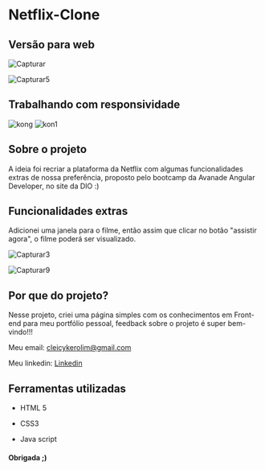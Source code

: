 # Netflix-Clone

## Versão para web

![Capturar](https://user-images.githubusercontent.com/53884397/113207273-cd05af80-9246-11eb-952c-959f3631527c.JPG)

![Capturar5](https://user-images.githubusercontent.com/53884397/113211656-23c1b800-924c-11eb-8cd2-059d565132e7.JPG)


## Trabalhando com responsividade

![kong](https://user-images.githubusercontent.com/53884397/113227546-4dd5a300-9269-11eb-89e7-e3dab665bcd4.JPG) 
![kon1](https://user-images.githubusercontent.com/53884397/113228213-ba9d6d00-926a-11eb-9cc3-fe2ee9d91ef8.JPG)

## Sobre o projeto

A ideia foi recriar a plataforma da Netflix com algumas funcionalidades extras de nossa preferência, proposto pelo bootcamp da Avanade Angular Developer, no site da DIO :)

## Funcionalidades extras

Adicionei uma janela para o filme, então assim que clicar no botão "assistir agora", o filme poderá ser visualizado.

![Capturar3](https://user-images.githubusercontent.com/53884397/113211479-e2c9a380-924b-11eb-9e75-aa8ece5d24e5.JPG)

![Capturar9](https://user-images.githubusercontent.com/53884397/113227363-ec153900-9268-11eb-9434-e8be4e1cd6b0.JPG)

## Por que do projeto?

Nesse projeto, criei uma página simples com os conhecimentos em Front-end para meu portfólio pessoal, feedback sobre o projeto é super bem-vindo!!! 

Meu email: <a href="https://cleicykerolim@gmail.com">cleicykerolim@gmail.com</a>

Meu linkedin: <a href="https://www.linkedin.com/in/cleicy-kerolim-9a322b1a5">Linkedin</a>

## Ferramentas utilizadas

- HTML 5

- CSS3

- Java script

#### Obrigada ;)

